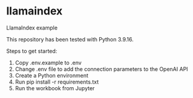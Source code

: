 # llamaindex
LlamaIndex example

This repository has been tested with Python 3.9.16.

Steps to get started:

1. Copy .env.example to .env
2. Change .env file to add the connection parameters to the OpenAI API
3. Create a Python environment
4. Run pip install -r requirements.txt
5. Run the workbook from Jupyter

